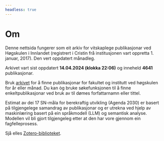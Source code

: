 ```yaml
---
headless: true
---
```






# Om

Denne nettsida fungerer som eit arkiv for vitskaplege publikasjonar ved 
Høgskulen i Innlandet (registrert i Cristin frå institusjonen vart oppretta 1. 
januar, 2017). Den vert oppdatert månadleg.

Arkivet vart sist oppdatert **14.04.2024 (klokka 22:06)** og inneheld **4641** publikasjonar.

Bruk [arkivet](#archive) for å finne publikasjonar for fakultet og institutt ved 
høgskulen for år eller månad. Du kan òg bruke søkefunksjonen til å finne 
enkeltpublikasjonar ved bruk av til dømes forfattarnamn eller tittel.

Estimat av dei 17 SN-måla for berekraftig utvikling (Agenda 2030) er basert på 
tilgjengelege samandrag av publikasjonar og er utrekna ved hjelp av maskinlæring
basert på ein språkmodell (LLM) og semantisk analyse. Modellen vil bli gjort tilgjengeleg
etter at den har vore gjennom ein fagfelleprosess. 


Sjå elles 
[Zotero-biblioteket](https://www.zotero.org/groups/5022929/hinn/library).
